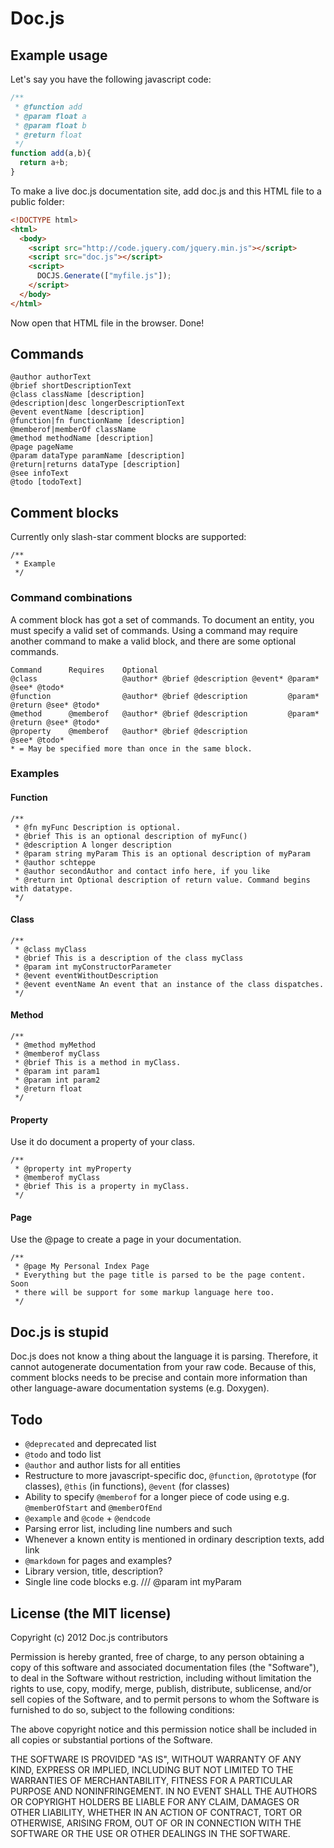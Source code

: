 # Doc.js
## Example usage
Let's say you have the following javascript code:

```javascript
/**
 * @function add
 * @param float a
 * @param float b
 * @return float
 */
function add(a,b){
  return a+b;
}
```

To make a live doc.js documentation site, add doc.js and this HTML file to a public folder:

```html
<!DOCTYPE html>
<html>
  <body>
    <script src="http://code.jquery.com/jquery.min.js"></script>
    <script src="doc.js"></script>
    <script>
      DOCJS.Generate(["myfile.js"]);
    </script>
  </body>
</html>
```

Now open that HTML file in the browser. Done!

## Commands
```
@author authorText
@brief shortDescriptionText
@class className [description]
@description|desc longerDescriptionText
@event eventName [description]
@function|fn functionName [description]
@memberof|memberOf className
@method methodName [description]
@page pageName
@param dataType paramName [description]
@return|returns dataType [description]
@see infoText
@todo [todoText]
```

## Comment blocks
Currently only slash-star comment blocks are supported:
```
/**
 * Example
 */
```

### Command combinations
A comment block has got a set of commands. To document an entity, you must specify a valid set of commands. Using a command may require another command to make a valid block, and there are some optional commands.
```
Command      Requires    Optional 
@class                   @author* @brief @description @event* @param*         @see* @todo*
@function                @author* @brief @description         @param* @return @see* @todo*
@method      @memberof   @author* @brief @description         @param* @return @see* @todo*
@property    @memberof   @author* @brief @description                         @see* @todo*
* = May be specified more than once in the same block.
```
### Examples
#### Function
```
/**
 * @fn myFunc Description is optional.
 * @brief This is an optional description of myFunc()
 * @description A longer description
 * @param string myParam This is an optional description of myParam
 * @author schteppe
 * @author secondAuthor and contact info here, if you like
 * @return int Optional description of return value. Command begins with datatype.
 */
```

#### Class
```
/**
 * @class myClass
 * @brief This is a description of the class myClass
 * @param int myConstructorParameter
 * @event eventWithoutDescription
 * @event eventName An event that an instance of the class dispatches.
 */
```

#### Method
```
/**
 * @method myMethod
 * @memberof myClass
 * @brief This is a method in myClass.
 * @param int param1
 * @param int param2
 * @return float
 */
```

#### Property
Use it do document a property of your class.
```
/**
 * @property int myProperty
 * @memberof myClass
 * @brief This is a property in myClass.
 */
```

#### Page
Use the @page to create a page in your documentation.

```
/**
 * @page My Personal Index Page
 * Everything but the page title is parsed to be the page content. Soon
 * there will be support for some markup language here too.
 */
```

## Doc.js is stupid
Doc.js does not know a thing about the language it is parsing. Therefore, it cannot autogenerate documentation from your raw code. Because of this, comment blocks needs to be precise and contain more information than other language-aware documentation systems (e.g. Doxygen).

## Todo
* <code>@deprecated</code> and deprecated list
* <code>@todo</code> and todo list
* <code>@author</code> and author lists for all entities
* Restructure to more javascript-specific doc, ```@function```, ```@prototype``` (for classes), ```@this``` (in functions), ```@event``` (for classes)
* Ability to specify <code>@memberof</code> for a longer piece of code using e.g. <code>@memberOfStart</code> and <code>@memberOfEnd</code>
* <code>@example</code> and <code>@code</code> + <code>@endcode</code>
* Parsing error list, including line numbers and such
* Whenever a known entity is mentioned in ordinary description texts, add link
* <code>@markdown</code> for pages and examples?
* Library version, title, description?
* Single line code blocks e.g. /// @param int myParam

## License (the MIT license)

Copyright (c) 2012 Doc.js contributors

Permission is hereby granted, free of charge, to any person obtaining a copy of this software and associated documentation files (the "Software"), to deal in the Software without restriction, including without limitation the rights to use, copy, modify, merge, publish, distribute, sublicense, and/or sell copies of the Software, and to permit persons to whom the Software is furnished to do so, subject to the following conditions:

The above copyright notice and this permission notice shall be included in all copies or substantial portions of the Software.

THE SOFTWARE IS PROVIDED "AS IS", WITHOUT WARRANTY OF ANY KIND, EXPRESS OR IMPLIED, INCLUDING BUT NOT LIMITED TO THE WARRANTIES OF MERCHANTABILITY, FITNESS FOR A PARTICULAR PURPOSE AND NONINFRINGEMENT. IN NO EVENT SHALL THE AUTHORS OR COPYRIGHT HOLDERS BE LIABLE FOR ANY CLAIM, DAMAGES OR OTHER LIABILITY, WHETHER IN AN ACTION OF CONTRACT, TORT OR OTHERWISE, ARISING FROM, OUT OF OR IN CONNECTION WITH THE SOFTWARE OR THE USE OR OTHER DEALINGS IN THE SOFTWARE.